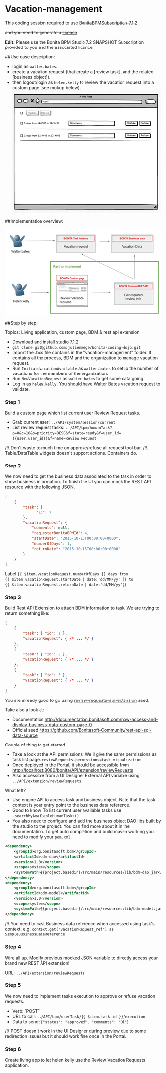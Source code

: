# Vacation-management

This coding session required to use ~~[BonitaBPMSubscription-7.1.2](https://drive.google.com/a/bonitasoft.com/file/d/0B1YJSVB3Qh-9WklYREpmcDZ6dFk/view?usp=sharing)~~

~~and you need to generate a [license](https://v2.customer.bonitasoft.com/license/request)~~

**Edit:** Please use the Bonita BPM Studio 7.2 SNAPSHOT Subscription provided to you and the associated licence


##Use case description:

- login as `walter.bates`.
- create a vacation request (that create a [review task], and the related [business object]). 
- then logout/login as `helen.kelly` to review the vacation request into a custom page (see mokup below).
![Mockup](./mockup.png?raw=true "Mockup for the review vacation page") 


##Implementation overview:

![exercice](./part1_overview.jpg?raw=true "exercice overview") 


##Step by step:

Topics: Living application, custom page, BDM & rest api extension

- Download and install studio 7.1.2
- `git clone git@github.com:julienmege/bonita-coding-dojo.git`
- Import the .bos file contains in the "vacation-management" folder. It contains all the process, BDM and the organization to manage vacation request.
- Run `InitiateVacationAvailable` as `walter.bates` to setup the number of vacations for the members of the organization.
- Run `NewVacationRequest` as `walter.bates` to get some data going.
- Log in as `helen.kelly`. You should have Walter Bates vacation request to validate.

### Step 1
Build a custom page which list current user Review Request tasks.
- Grab current user: `../API/system/session/current`
- List review request tasks: `../API/bpm/humanTask?p=0&c=10&o=priority=DESC&f=state=ready&f=user_id={{user.user_id}}&f=name=Review Request`

/!\ Don't waste to much time on approve/refuse all request tool bar.
/!\ Table/DataTable widgets doesn't support actions. Containers do.

### Step 2
We now need to get the business data associated to the task in order to show business information.
To finish the UI you can mock the REST API resource with the following JSON.
```JSON
[
    {
        "task": {
	          "id": 7
        },
        "vacationRequest": {
            "comments": null,
            "requesterBonitaBPMId": 4,
            "startDate": "2015-10-15T00:00:00+0000",
            "numberOfDays": 1,
            "returnDate": "2015-10-15T00:00:00+0000"
        }
    }
]
```

Label `{{ $item.vacationRequest.numberOfDays }} days from {{ $item.vacationRequest.startDate | date:'dd/MM/yy' }} to {{ $item.vacationRequest.returnDate | date:'dd/MM/yy'}}`

### Step 3
Build Rest API Extension to attach BDM information to task. We are trying to return something like:
```JSON
[
    {
        "task": { "id": 1 },
        "vacationRequest": { /* ... */ }
    },
    {
        "task": { "id": 2 },
        "vacationRequest": { /* ... */ }
    },
    {
        "task": { "id": 3 },
        "vacationRequest": { /* ... */ }
    }
]
```

You are already good to go using [review-requests-api-extension](./review-requests-api-extension) seed.

Take also a look at:
- Documentation http://documentation.bonitasoft.com/how-access-and-display-business-data-custom-page-0
- Official seed https://github.com/Bonitasoft-Community/rest-api-sql-data-source

Couple of thing to get started
- Take a look at the API permissions. We'll give the same permissions as task list page. `reviewRequests.permissions=task_visualization`
- Once deployed in the Portal, it should be accessible from [http://localhost:8080/bonita/API/extension/reviewRequests](http://localhost:8080/bonita/API/extension/reviewRequests)
- Also accessible from a UI Designer External API variable using `../API/extension/reviewRequests`.

What left?
- Use engine API to access task and business object. Note that the task context is your entry point to the business data reference.
- Good to know. To list current user available tasks use `.searchMyAvailableHumanTasks()`
- You also need to configure and add the business object DAO libs built by the studio to the project. You can find more about it in the documentation.
To get auto completion and build maven working you need to modify your `pom.xml`.
```XML
<dependency>
    <groupId>org.bonitasoft.bdm</groupId>
    <artifactId>bdm-dao</artifactId>
    <version>1.0</version>
    <scope>system</scope>
    <systemPath>${project.basedir}/src/main/resources/lib/bdm-dao.jar</systemPath>
</dependency>
<dependency>
    <groupId>org.bonitasoft.bdm</groupId>
    <artifactId>bdm-model</artifactId>
    <version>1.0</version>
    <scope>system</scope>
    <systemPath>${project.basedir}/src/main/resources/lib/bdm-model.jar</systemPath>
</dependency>
```

/!\ You need to cast Business data reference when accessed using task's context. e.g. `context.get("vacationRequest_ref") as SimpleBusinessDataReference`

### Step 4
Wire all up. Modify previous mocked JSON variable to directly access your brand new REST API extension!

URL: `../API/extension/reviewRequests`

### Step 5
We now need to implement tasks execution to approve or refuse vacation requests.
- Verb: `POST``
- URL to call: `../API/bpm/userTask/{{ $item.task.id }}/execution`
- Data to send: `{"status": "approved", "comments": "Ok"}`

/!\ POST doesn't work in the UI Designer during preview due to some redirection issues but it should work fine once in the Portal.

### Step 6
Create living app to let helen kelly use the Review Vacation Requests application.

